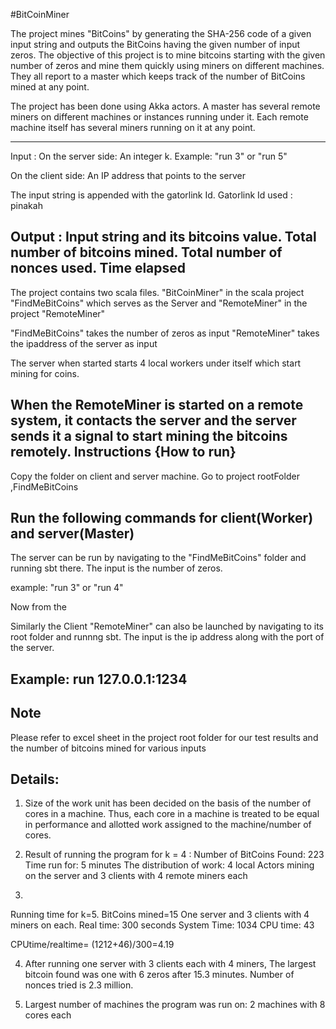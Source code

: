 #BitCoinMiner

The project mines "BitCoins" by generating the SHA-256 code of a given input string and outputs the BitCoins having the given number of input zeros.
The objective of this project is to mine bitcoins starting with the given number of zeros and mine them quickly using miners on different machines. They all report to a master
which keeps track of the number of BitCoins mined at any point. 

The project has been done using Akka actors. 
A master has several remote miners on different machines or instances running under it. Each remote machine itself has several miners running on it at any point.

------------------------------------------------------------------------------------------------------------------------------

Input :
On the server side: An integer k. Example: "run 3" or "run 5"

On the client side: An IP address that points to the server

The input string is appended with the gatorlink Id. 
Gatorlink Id used : pinakah

Output : 
Input string and its bitcoins value.
Total number of bitcoins mined.
Total number of nonces used.
Time elapsed
-------------------------------------------------------------------------------------------------------------------------------
The project contains two scala files. "BitCoinMiner" in the scala project "FindMeBitCoins" which serves as the Server and "RemoteMiner" in the project "RemoteMiner"

"FindMeBitCoins" takes the number of zeros as input
"RemoteMiner" takes the ipaddress of the server as input

The server when started starts 4 local workers under itself which start mining for coins.

When the RemoteMiner is started on a remote system, it contacts the server and the server sends it a signal to start mining the bitcoins remotely.
Instructions {How to run}
----------------------------------------------------------------

Copy the folder on client and server machine. 
Go to project rootFolder ,FindMeBitCoins

Run the following commands for client(Worker) and server(Master) 
------------------------------------------------------------------
The server can be run by navigating to the "FindMeBitCoins" folder and running sbt there. The input is the number of zeros.

example: "run 3" or "run 4"

Now from the 

Similarly the Client "RemoteMiner" can also be launched by navigating to its root folder and runnng sbt. 
The input is the ip address along with the port of the server.

Example: run 127.0.0.1:1234
----------------------------------------------------------------

Note
----------------------------------------------------------------------------

Please refer to excel sheet in the project root folder for our test results and the number of bitcoins mined for various inputs

Details:
----------------------------------------------------------------------------
1. Size of the work unit has been decided on the basis of the number of cores in a machine. 
   Thus, each core in a machine is treated to be equal in performance and allotted work assigned to the machine/number of cores. 
   
2. Result of running the program for k = 4 :
	Number of BitCoins Found: 223
	Time run for: 		     5 minutes
	The distribution of work:
	4 local Actors mining on the server and 3 clients with 4 remote miners each

   
3.  
Running time for k=5.
BitCoins mined=15
One server and 3 clients with 4 miners on each.
Real time: 300 seconds
System Time: 1034
CPU time: 43

CPUtime/realtime= (1212+46)/300=4.19	

4. After running one server with 3 clients each with 4 miners, 
The largest bitcoin found was one with 6 zeros after 15.3 minutes. Number of nonces tried is 2.3 million.

5. Largest number of machines the program was run on: 2 machines with 8 cores each 

